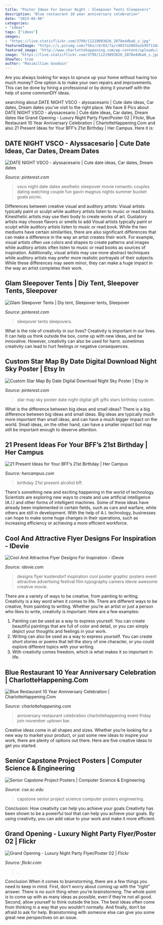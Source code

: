 ```yaml
---
title: "Poster Ideas For Senior Night : Sleepover Tents Sleepovers"
description: "Blue restaurant 10 year anniversary celebration"
date: "2023-04-06"
categories:
- "ideas"
tags: ["ideas"]
images:
- "https://live.staticflickr.com/3799/11219893826_2078e4dba6_z.jpg"
featuredImage: "https://i.pinimg.com/736x/c9/03/7a/c9037a3065e2e95f110a33c688058f70.jpg"
featured_image: "http://www.charlottehappening.com/wp-content/uploads/2013/11/Blue-Restaurant-10-Year-Anniversary-Celebration.jpg"
image: "https://live.staticflickr.com/3799/11219893826_2078e4dba6_z.jpg"
ShowToc: true
author: "Maximillian Goodwin"
---
```



Are you always looking for ways to spruce up your home without having too much money? One option is to make your own repairs and improvements. This can be done by hiring a professional or by doing it yourself with the help of some commonDIY ideas.

	

		
searching about DATE NIGHT VSCO - alyssacesario | Cute date ideas, Car dates, Dream dates you've visit to the right place. We have 8 Pics about DATE NIGHT VSCO - alyssacesario | Cute date ideas, Car dates, Dream dates like Grand Opening - Luxury Night Party Flyer/Poster 02 | Flickr, Blue Restaurant 10 Year Anniversary Celebration | CharlotteHappening.Com and also 21 Present Ideas for Your BFF’s 21st Birthday | Her Campus. Here it is:
		
    
## DATE NIGHT VSCO - Alyssacesario | Cute Date Ideas, Car Dates, Dream Dates

<img loading=lazy src="https://i.pinimg.com/736x/20/b9/70/20b970c99ef816391fbb483701203786.jpg" onerror="this.onerror=null;this.src='https://tse4.mm.bing.net/th?id=OIP.KbFVpMseqjoJxJRv4vc0DwHaJ4&amp;pid=15.1';" alt="DATE NIGHT VSCO - alyssacesario | Cute date ideas, Car dates, Dream dates">

_Source: pinterest.com_

>vsco night date dates aesthetic sleepover movie romantic couples dating watching couple fun gavin magnus nights summer bucket goals picnic. 

	

Differences between creative visual and auditory artists: Visual artists typically paint or sculpt while auditory artists listen to music or read books. Kinesthetic artists may use their body to create works of art. Gustatory artists may choose flavors or smells to add
Visual artists typically paint or sculpt while auditory artists listen to music or read book. While the two mediums have certain similarities, there are also significant differences that can make a difference in the way an artist creates their work. For example, visual artists often use colors and shapes to create patterns and images while auditory artists often listen to music or read books as sources of inspiration. Additionally, visual artists may use more abstract techniques while auditory artists may prefer more realistic portrayals of their subjects. While these differences may seem minor, they can make a huge impact in the way an artist completes their work.

    
## Glam Sleepover Tents | Diy Tent, Sleepover Tents, Sleepover

<img loading=lazy src="https://i.pinimg.com/736x/c9/03/7a/c9037a3065e2e95f110a33c688058f70.jpg" onerror="this.onerror=null;this.src='https://tse4.mm.bing.net/th?id=OIP.9UihzsQP10r9VW2f_2haOgHaJ3&amp;pid=15.1';" alt="Glam Sleepover Tents | Diy tent, Sleepover tents, Sleepover">

_Source: pinterest.com_

>sleepover tents sleepovers. 

	

What is the role of creativity in our lives?
Creativity is important in our lives. It can help us think outside the box, come up with new ideas, and be innovative. However, creativity can also be used for harm. sometimes creativity can lead to hurt feelings or negative consequences.

    
## Custom Star Map By Date Digital Download Night Sky Poster | Etsy In

<img loading=lazy src="https://i.pinimg.com/736x/26/2c/1a/262c1ac96a70287897c1a8a7b275d995.jpg" onerror="this.onerror=null;this.src='https://tse4.mm.bing.net/th?id=OIP.OEmkF-IZjSF1zKWe5lX52wHaJ9&amp;pid=15.1';" alt="Custom Star Map By Date Digital Download Night Sky Poster | Etsy in">

_Source: pinterest.com_

>star map sky poster date night digital gift gifts stars birthday custom. 

	

What is the difference between big ideas and small ideas?
There is a big difference between big ideas and small ideas. Big ideas are typically much more important than small ideas, and can have a much bigger impact on the world. Small ideas, on the other hand, can have a smaller impact but may still be important enough to deserve attention.

    
## 21 Present Ideas For Your BFF’s 21st Birthday | Her Campus

<img loading=lazy src="https://media-cache-ak0.pinimg.com/736x/6d/ce/8c/6dce8c20a02759376b967a869f62fcdc.jpg" onerror="this.onerror=null;this.src='https://tse4.mm.bing.net/th?id=OIP.QNOQMMJMiW0SoLKChDxjPQHaJ6&amp;pid=15.1';" alt="21 Present Ideas for Your BFF’s 21st Birthday | Her Campus">

_Source: hercampus.com_

>birthday 21st present alcohol bff. 

	

There's something new and exciting happening in the world of technology. Scientists are exploring new ways to create and use artificial intelligence (A.I.) and other forms of intelligent machines. Some of these ideas have already been implemented in certain fields, such as cars and warfare, while others are still in development. With the help of A.I. technology, businesses can hope to make some huge changes in their operations, such as increasing efficiency or achieving a more efficient workforce.

    
## Cool And Attractive Flyer Designs For Inspiration - IDevie

<img loading=lazy src="https://cdn.idevie.com/wp-content/uploads/2013/03/12-Kustendorf-20121.jpg" onerror="this.onerror=null;this.src='https://tse3.mm.bing.net/th?id=OIP.MiLXvn7Xfw-oC4vb2Ps_jgHaKX&amp;pid=15.1';" alt="Cool And Attractive Flyer Designs For Inspiration - iDevie">

_Source: idevie.com_

>designs flyer kustendorf inspiration cool poster graphic posters event attractive advertising festival film typography camera idevie awesome creative movie. 

	

There are a variety of ways to be creative, from painting to writing.
Creativity is a key word when it comes to life. There are different ways to be creative, from painting to writing. Whether you’re an artist or just a person who likes to write, creativity is important. Here are a few examples: 
1. Painting can be used as a way to express yourself. You can create beautiful paintings that are full of color and detail, or you can simply depict your thoughts and feelings in your work. 
2. Writing can also be used as a way to express yourself. You can create short stories or poems that tell the story of one character, or you could explore different topics with your writing. 
3. With creativity comes freedom, which is what makes it so important in life.

    
## Blue Restaurant 10 Year Anniversary Celebration | CharlotteHappening.Com

<img loading=lazy src="http://www.charlottehappening.com/wp-content/uploads/2013/11/Blue-Restaurant-10-Year-Anniversary-Celebration.jpg" onerror="this.onerror=null;this.src='https://tse2.mm.bing.net/th?id=OIP.cmyxmFGSQBQ0l1qEarHhYAHaLH&amp;pid=15.1';" alt="Blue Restaurant 10 Year Anniversary Celebration | CharlotteHappening.Com">

_Source: charlottehappening.com_

>anniversary restaurant celebration charlottehappening event friday join november uptown bar. 

	

Creative ideas come in all shapes and sizes. Whether you’re looking for a new way to market your product, or just some new ideas to inspire your work, there are plenty of options out there. Here are five creative ideas to get you started.

    
## Senior Capstone Project Posters | Computer Science &amp; Engineering

<img loading=lazy src="https://www.cse.sc.edu/files/IMG_20130429_122038.jpg" onerror="this.onerror=null;this.src='https://tse3.mm.bing.net/th?id=OIP.lAPGsM5Tb6s1ssJ3qoGxeQHaFj&amp;pid=15.1';" alt="Senior Capstone Project Posters | Computer Science &amp; Engineering">

_Source: cse.sc.edu_

>capstone senior project science computer posters engineering. 

	

Conclusion: How creativity can help you achieve your goals
Creativity has been shown to be a powerful tool that can help you achieve your goals. By using creativity, you can add value to your work and make it more efficient.

    
## Grand Opening - Luxury Night Party Flyer/Poster 02 | Flickr

<img loading=lazy src="https://live.staticflickr.com/3799/11219893826_2078e4dba6_z.jpg" onerror="this.onerror=null;this.src='https://tse4.mm.bing.net/th?id=OIP.rtNboa6ESlZgoT75us165AAAAA&amp;pid=15.1';" alt="Grand Opening - Luxury Night Party Flyer/Poster 02 | Flickr">

_Source: flickr.com_

>. 

	

Conclusion
When it comes to brainstorming, there are a few things you need to keep in mind. First, don’t worry about coming up with the “right” answer. There is no such thing when you’re brainstorming. The whole point is to come up with as many ideas as possible, even if they’re not all good. Second, allow yourself to think outside the box. The best ideas often come from thinking in a way that you wouldn’t normally. And finally, don’t be afraid to ask for help. Brainstorming with someone else can give you some great new perspectives on an issue.

